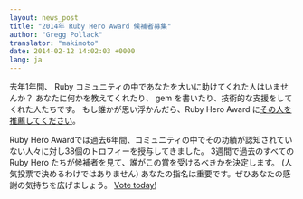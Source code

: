 ```yaml
---
layout: news_post
title: "2014年 Ruby Hero Award 候補者募集"
author: "Gregg Pollack"
translator: "makimoto"
date: 2014-02-12 14:02:03 +0000
lang: ja
---
```


去年1年間、 Ruby コミュニティの中であなたを大いに助けてくれた人はいませんか？
あなたに何かを教えてくれたり、 gem を書いたり、技術的な支援をしてくれた人たちです。
もし誰かが思い浮かんだら、Ruby Hero Award に[その人を推薦してください](http://rubyheroes.com/)。

Ruby Hero Awardでは過去6年間、コミュニティの中でその功績が認知されていない人々に対し38個のトロフィーを授与してきました。
3週間で過去のすべての Ruby Hero たちが候補者を見て、誰がこの賞を受けるべきかを決定します。
(人気投票で決めるわけではありません)
あなたの指名は重要です。ぜひあなたの感謝の気持ちを広げましょう。
[Vote today!](http://rubyheroes.com/)
